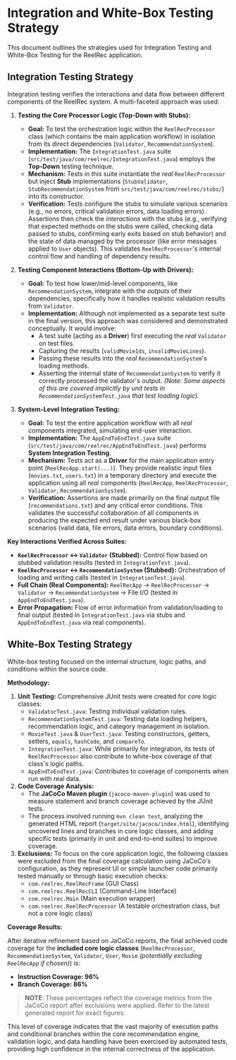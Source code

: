 # Integration and White-Box Testing Strategy

This document outlines the strategies used for Integration Testing and White-Box Testing for the ReelRec application.

## Integration Testing Strategy

Integration testing verifies the interactions and data flow between different components of the ReelRec system. A multi-faceted approach was used:

1.  **Testing the Core Processor Logic (Top-Down with Stubs):**
    *   **Goal:** To test the orchestration logic within the `ReelRecProcessor` class (which contains the main application workflow) in isolation from its direct dependencies (`Validator`, `RecommendationSystem`).
    *   **Implementation:** The `IntegrationTest.java` suite (`src/test/java/com/reelrec/IntegrationTest.java`) employs the **Top-Down** testing technique.
    *   **Mechanism:** Tests in this suite instantiate the *real* `ReelRecProcessor` but inject **Stub** implementations (`StubValidator`, `StubRecommendationSystem` from `src/test/java/com/reelrec/stubs/`) into its constructor.
    *   **Verification:** Tests configure the stubs to simulate various scenarios (e.g., no errors, critical validation errors, data loading errors). Assertions then check the *interactions* with the stubs (e.g., verifying that expected methods on the stubs were called, checking data passed to stubs, confirming early exits based on stub behavior) and the state of data managed by the processor (like error messages applied to `User` objects). This validates `ReelRecProcessor`'s internal control flow and handling of dependency results.

2.  **Testing Component Interactions (Bottom-Up with Drivers):**
    *   **Goal:** To test how lower/mid-level components, like `RecommendationSystem`, integrate with the *outputs* of their dependencies, specifically how it handles realistic validation results from `Validator`.
    *   **Implementation:** Although not implemented as a separate test suite in the final version, this approach was considered and demonstrated conceptually. It would involve:
        *   A test suite (acting as a **Driver**) first executing the *real* `Validator` on test files.
        *   Capturing the results (`validMovieIds`, `invalidMovieLines`).
        *   Passing these results into the *real* `RecommendationSystem`'s loading methods.
        *   Asserting the internal state of `RecommendationSystem` to verify it correctly processed the validator's output. *(Note: Some aspects of this are covered implicitly by unit tests in `RecommendationSystemTest.java` that test loading logic).*

3.  **System-Level Integration Testing:**
    *   **Goal:** To test the entire application workflow with all *real* components integrated, simulating end-user interaction.
    *   **Implementation:** The `AppEndToEndTest.java` suite (`src/test/java/com/reelrec/AppEndToEndTest.java`) performs **System Integration Testing**.
    *   **Mechanism:** Tests act as a **Driver** for the main application entry point (`ReelRecApp.start(...)`). They provide realistic input files (`movies.txt`, `users.txt`) in a temporary directory and execute the application using all *real* components (`ReelRecApp`, `ReelRecProcessor`, `Validator`, `RecommendationSystem`).
    *   **Verification:** Assertions are made primarily on the final output file (`recommendations.txt`) and any critical error conditions. This validates the successful collaboration of all components in producing the expected end result under various black-box scenarios (valid data, file errors, data errors, boundary conditions).

**Key Interactions Verified Across Suites:**

*   **`ReelRecProcessor` <-> `Validator` (Stubbed):** Control flow based on stubbed validation results (tested in `IntegrationTest.java`).
*   **`ReelRecProcessor` <-> `RecommendationSystem` (Stubbed):** Orchestration of loading and writing calls (tested in `IntegrationTest.java`).
*   **Full Chain (Real Components):** `ReelRecApp` -> `ReelRecProcessor` -> `Validator` -> `RecommendationSystem` -> File I/O (tested in `AppEndToEndTest.java`).
*   **Error Propagation:** Flow of error information from validation/loading to final output (tested in `IntegrationTest.java` via stubs and `AppEndToEndTest.java` via real components).

## White-Box Testing Strategy

White-box testing focused on the internal structure, logic paths, and conditions within the source code.

**Methodology:**

1.  **Unit Testing:** Comprehensive JUnit tests were created for core logic classes:
    *   `ValidatorTest.java`: Testing individual validation rules.
    *   `RecommendationSystemTest.java`: Testing data loading helpers, recommendation logic, and category management in isolation.
    *   `MovieTest.java` & `UserTest.java`: Testing constructors, getters, setters, `equals`, `hashCode`, and `compareTo`.
    *   `IntegrationTest.java`: While primarily for integration, its tests of `ReelRecProcessor` also contribute to white-box coverage of that class's logic paths.
    *   `AppEndToEndTest.java`: Contributes to coverage of components when run with real data.
2.  **Code Coverage Analysis:**
    *   The **JaCoCo Maven plugin** (`jacoco-maven-plugin`) was used to measure statement and branch coverage achieved by the JUnit tests.
    *   The process involved running `mvn clean test`, analyzing the generated HTML report (`target/site/jacoco/index.html`), identifying uncovered lines and branches in core logic classes, and adding specific tests (primarily in unit and end-to-end suites) to improve coverage.
3.  **Exclusions:** To focus on the core application logic, the following classes were excluded from the final coverage calculation using JaCoCo's configuration, as they represent UI or simple launcher code primarily tested manually or through basic execution checks:
    *   `com.reelrec.ReelRecFrame` (GUI Class)
    *   `com.reelrec.ReelRecCLI` (Command-Line Interface)
    *   `com.reelrec.Main` (Main execution wrapper)
    *   `com.reelrec.ReelRecProcessor` (A testable orchestration class, but not a core logic class)

**Coverage Results:**

After iterative refinement based on JaCoCo reports, the final achieved code coverage for the **included core logic classes** (`ReelRecProcessor`, `RecommendationSystem`, `Validator`, `User`, `Movie` *(potentially excluding `ReelRecApp` if chosen)*) is:

*   **Instruction Coverage: 96%**
*   **Branch Coverage: 86%**
> **NOTE**:
> These percentages reflect the coverage metrics from the JaCoCo report after exclusions were applied. Refer to the latest generated report for exact figures.


This level of coverage indicates that the vast majority of execution paths and conditional branches within the core recommendation engine, validation logic, and data handling have been exercised by automated tests, providing high confidence in the internal correctness of the application.